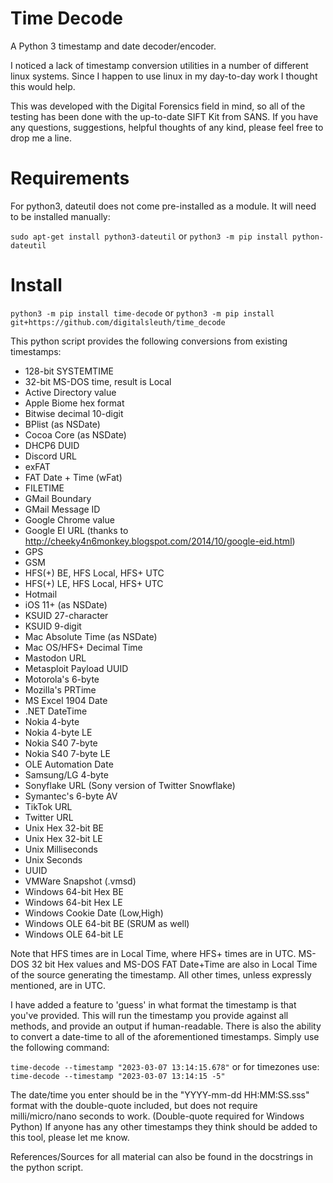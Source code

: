 # Time Decode
A Python 3 timestamp and date decoder/encoder. 

I noticed a lack of timestamp conversion utilities in a number of different linux systems. Since I happen to use linux in my day-to-day work I thought this would help.

This was developed with the Digital Forensics field in mind, so all of the testing has been done with the up-to-date SIFT Kit from SANS.
If you have any questions, suggestions, helpful thoughts of any kind, please feel free to drop me a line.

# Requirements
For python3, dateutil does not come pre-installed as a module. It will need to be installed manually:

`sudo apt-get install python3-dateutil` or `python3 -m pip install python-dateutil`

# Install
`python3 -m pip install time-decode` or `python3 -m pip install git+https://github.com/digitalsleuth/time_decode`

This python script provides the following conversions from existing timestamps:

- 128-bit SYSTEMTIME
- 32-bit MS-DOS time, result is Local
- Active Directory value
- Apple Biome hex format
- Bitwise decimal 10-digit
- BPlist (as NSDate)
- Cocoa Core (as NSDate)
- DHCP6 DUID
- Discord URL
- exFAT
- FAT Date + Time (wFat)
- FILETIME
- GMail Boundary
- GMail Message ID
- Google Chrome value
- Google EI URL (thanks to http://cheeky4n6monkey.blogspot.com/2014/10/google-eid.html)
- GPS
- GSM
- HFS(+) BE, HFS Local, HFS+ UTC
- HFS(+) LE, HFS Local, HFS+ UTC
- Hotmail
- iOS 11+ (as NSDate)
- KSUID 27-character
- KSUID 9-digit
- Mac Absolute Time (as NSDate)
- Mac OS/HFS+ Decimal Time
- Mastodon URL
- Metasploit Payload UUID
- Motorola's 6-byte
- Mozilla's PRTime
- MS Excel 1904 Date
- .NET DateTime
- Nokia 4-byte
- Nokia 4-byte LE
- Nokia S40 7-byte
- Nokia S40 7-byte LE
- OLE Automation Date
- Samsung/LG 4-byte
- Sonyflake URL (Sony version of Twitter Snowflake)
- Symantec's 6-byte AV
- TikTok URL
- Twitter URL
- Unix Hex 32-bit BE
- Unix Hex 32-bit LE
- Unix Milliseconds
- Unix Seconds
- UUID
- VMWare Snapshot (.vmsd)
- Windows 64-bit Hex BE
- Windows 64-bit Hex LE
- Windows Cookie Date (Low,High)
- Windows OLE 64-bit BE (SRUM as well)
- Windows OLE 64-bit LE

Note that HFS times are in Local Time, where HFS+ times are in UTC. MS-DOS 32 bit Hex values and MS-DOS FAT Date+Time are also in Local Time of the source generating the timestamp. All other times, unless expressly mentioned, are in UTC.

I have added a feature to 'guess' in what format the timestamp is that you've provided. This will run the timestamp you provide against all methods, and provide an output if human-readable.
There is also the ability to convert a date-time to all of the aforementioned timestamps. Simply use the following command:

`time-decode --timestamp "2023-03-07 13:14:15.678"`
or for timezones use:
`time-decode --timestamp "2023-03-07 13:14:15 -5"`

The date/time you enter should be in the "YYYY-mm-dd HH:MM:SS.sss" format with the double-quote included, but does not require milli/micro/nano seconds to work. (Double-quote required for Windows Python)
If anyone has any other timestamps they think should be added to this tool, please let me know.

References/Sources for all material can also be found in the docstrings in the python script.
